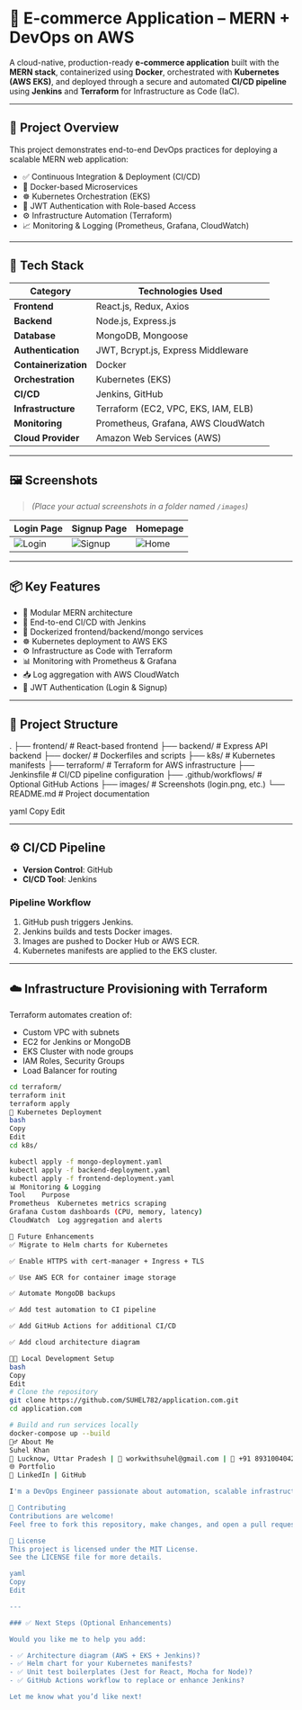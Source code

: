 # 🛒 E-commerce Application – MERN + DevOps on AWS

A cloud-native, production-ready **e-commerce application** built with the **MERN stack**, containerized using **Docker**, orchestrated with **Kubernetes (AWS EKS)**, and deployed through a secure and automated **CI/CD pipeline** using **Jenkins** and **Terraform** for Infrastructure as Code (IaC).

---

## 🚀 Project Overview

This project demonstrates end-to-end DevOps practices for deploying a scalable MERN web application:

- ✅ Continuous Integration & Deployment (CI/CD)
- 🐳 Docker-based Microservices
- ☸️ Kubernetes Orchestration (EKS)
- 🔐 JWT Authentication with Role-based Access
- ⚙️ Infrastructure Automation (Terraform)
- 📈 Monitoring & Logging (Prometheus, Grafana, CloudWatch)

---

## 🧩 Tech Stack

| Category               | Technologies Used                            |
|------------------------|-----------------------------------------------|
| **Frontend**           | React.js, Redux, Axios                        |
| **Backend**            | Node.js, Express.js                           |
| **Database**           | MongoDB, Mongoose                             |
| **Authentication**     | JWT, Bcrypt.js, Express Middleware            |
| **Containerization**   | Docker                                        |
| **Orchestration**      | Kubernetes (EKS)                              |
| **CI/CD**              | Jenkins, GitHub                               |
| **Infrastructure**     | Terraform (EC2, VPC, EKS, IAM, ELB)           |
| **Monitoring**         | Prometheus, Grafana, AWS CloudWatch           |
| **Cloud Provider**     | Amazon Web Services (AWS)                     |

---

## 🖼️ Screenshots

> *(Place your actual screenshots in a folder named `/images`)*

| Login Page | Signup Page | Homepage |
|------------|-------------|----------|
| ![Login](images/login.png) | ![Signup](images/signup.png) | ![Home](images/homepage.png) |

---

## 📦 Key Features

- 🧱 Modular MERN architecture
- 🔁 End-to-end CI/CD with Jenkins
- 🐳 Dockerized frontend/backend/mongo services
- ☸️ Kubernetes deployment to AWS EKS
- ⚙️ Infrastructure as Code with Terraform
- 📊 Monitoring with Prometheus & Grafana
- 📥 Log aggregation with AWS CloudWatch
- 🔐 JWT Authentication (Login & Signup)

---

## 📁 Project Structure

.
├── frontend/ # React-based frontend
├── backend/ # Express API backend
├── docker/ # Dockerfiles and scripts
├── k8s/ # Kubernetes manifests
├── terraform/ # Terraform for AWS infrastructure
├── Jenkinsfile # CI/CD pipeline configuration
├── .github/workflows/ # Optional GitHub Actions
├── images/ # Screenshots (login.png, etc.)
└── README.md # Project documentation

yaml
Copy
Edit

---

## ⚙️ CI/CD Pipeline

- **Version Control**: GitHub  
- **CI/CD Tool**: Jenkins

### Pipeline Workflow

1. GitHub push triggers Jenkins.
2. Jenkins builds and tests Docker images.
3. Images are pushed to Docker Hub or AWS ECR.
4. Kubernetes manifests are applied to the EKS cluster.

---

## ☁️ Infrastructure Provisioning with Terraform

Terraform automates creation of:

- Custom VPC with subnets
- EC2 for Jenkins or MongoDB
- EKS Cluster with node groups
- IAM Roles, Security Groups
- Load Balancer for routing

```bash
cd terraform/
terraform init
terraform apply
🚀 Kubernetes Deployment
bash
Copy
Edit
cd k8s/

kubectl apply -f mongo-deployment.yaml
kubectl apply -f backend-deployment.yaml
kubectl apply -f frontend-deployment.yaml
📊 Monitoring & Logging
Tool	Purpose
Prometheus	Kubernetes metrics scraping
Grafana	Custom dashboards (CPU, memory, latency)
CloudWatch	Log aggregation and alerts

🔮 Future Enhancements
✅ Migrate to Helm charts for Kubernetes

✅ Enable HTTPS with cert-manager + Ingress + TLS

✅ Use AWS ECR for container image storage

✅ Automate MongoDB backups

✅ Add test automation to CI pipeline

✅ Add GitHub Actions for additional CI/CD

✅ Add cloud architecture diagram

🧑‍💻 Local Development Setup
bash
Copy
Edit
# Clone the repository
git clone https://github.com/SUHEL782/application.com.git
cd application.com

# Build and run services locally
docker-compose up --build
🙋‍♂️ About Me
Suhel Khan
🚩 Lucknow, Uttar Pradesh | 📧 workwithsuhel@gmail.com | 📱 +91 8931004042
🌐 Portfolio
🔗 LinkedIn | GitHub

I'm a DevOps Engineer passionate about automation, scalable infrastructure, and cloud-native application delivery. I enjoy building and optimizing CI/CD pipelines, working with Kubernetes, and using tools like Terraform to bring infrastructure under version control.

🤝 Contributing
Contributions are welcome!
Feel free to fork this repository, make changes, and open a pull request.

📄 License
This project is licensed under the MIT License.
See the LICENSE file for more details.

yaml
Copy
Edit

---

### ✅ Next Steps (Optional Enhancements)

Would you like me to help you add:

- ✅ Architecture diagram (AWS + EKS + Jenkins)?
- ✅ Helm chart for your Kubernetes manifests?
- ✅ Unit test boilerplates (Jest for React, Mocha for Node)?
- ✅ GitHub Actions workflow to replace or enhance Jenkins?

Let me know what you’d like next!








